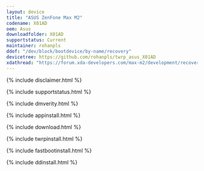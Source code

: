 ```yaml
---
layout: device
title: "ASUS ZenFone Max M2"
codename: X01AD
oem: Asus
downloadfolder: X01AD
supportstatus: Current
maintainer: rohanpls
ddof: "/dev/block/bootdevice/by-name/recovery"
devicetree: https://github.com/rohanpls/twrp_asus_X01AD
xdathread: "https://forum.xda-developers.com/max-m2/development/recovery-twrp-3-3-0-x-t3926913"
---
```


{% include disclaimer.html %}

{% include supportstatus.html %}

{% include dmverity.html %}

{% include appinstall.html %}

{% include download.html %}

{% include twrpinstall.html %}

{% include fastbootinstall.html %}

{% include ddinstall.html %}
